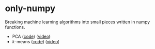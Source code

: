 # only-numpy
Breaking machine learning algorithms into small pieces written in numpy functions.

* PCA ([code]()) ([video]())
* $k$-means ([code]()) ([video]())
